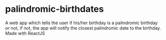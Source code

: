 # palindromic-birthdates
A web app which tells the user if his/her birthday is a palindromic birthday or not, if not, the app will notify the closest palindromic date to the birthday. Made with ReactJS
